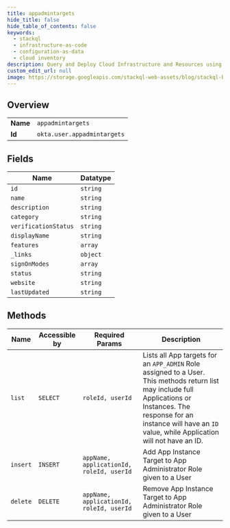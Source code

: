 ```yaml
---
title: appadmintargets
hide_title: false
hide_table_of_contents: false
keywords:
  - stackql
  - infrastructure-as-code
  - configuration-as-data
  - cloud inventory
description: Query and Deploy Cloud Infrastructure and Resources using SQL
custom_edit_url: null
image: https://storage.googleapis.com/stackql-web-assets/blog/stackql-blog-post-featured-image.png
---
```

  
    

## Overview
<table><tbody>
<tr><td><b>Name</b></td><td><code>appadmintargets</code></td></tr>
<tr><td><b>Id</b></td><td><code>okta.user.appadmintargets</code></td></tr>
</tbody></table>

## Fields
| Name | Datatype |
| ---- | -------- |
| `id` | `string` |
| `name` | `string` |
| `description` | `string` |
| `category` | `string` |
| `verificationStatus` | `string` |
| `displayName` | `string` |
| `features` | `array` |
| `_links` | `object` |
| `signOnModes` | `array` |
| `status` | `string` |
| `website` | `string` |
| `lastUpdated` | `string` |
## Methods
| Name | Accessible by | Required Params | Description |
| ---- | ------------- | --------------- | ----------- |
| `list` | `SELECT` | `roleId, userId` | Lists all App targets for an `APP_ADMIN` Role assigned to a User. This methods return list may include full Applications or Instances. The response for an instance will have an `ID` value, while Application will not have an ID. |
| `insert` | `INSERT` | `appName, applicationId, roleId, userId` | Add App Instance Target to App Administrator Role given to a User |
| `delete` | `DELETE` | `appName, applicationId, roleId, userId` | Remove App Instance Target to App Administrator Role given to a User |
